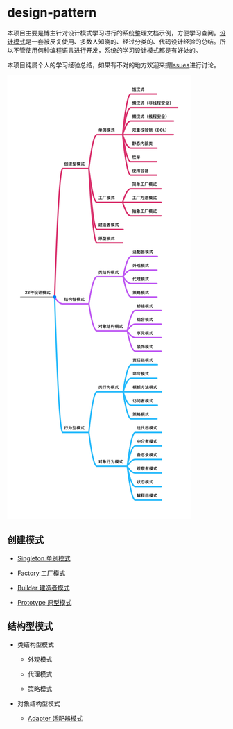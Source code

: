 # design-pattern

本项目主要是博主针对设计模式学习进行的系统整理文档示例，方便学习查阅。[设计模式](<https://baike.baidu.com/item/%E8%AE%BE%E8%AE%A1%E6%A8%A1%E5%BC%8F/1212549?fr=aladdin>)是一套被反复使用、多数人知晓的、经过分类的、代码设计经验的总结。所以不管使用何种编程语言进行开发，系统的学习设计模式都是有好处的。

本项目纯属个人的学习经验总结，如果有不对的地方欢迎来提[Issues](<https://github.com/JordanHank/design-pattern/issues>)进行讨论。

![设计模式思维导图](static/designPattern.png)

## 创建模式

- [Singleton 单例模式](https://github.com/JordanHank/design-pattern/blob/master/docs/build/singleton.md)

- [Factory 工厂模式](https://github.com/JordanHank/design-pattern/blob/master/docs/build/factory.md)

- [Builder 建造者模式](https://github.com/JordanHank/design-pattern/blob/master/docs/build/builder.md)

- [Prototype 原型模式](https://github.com/JordanHank/design-pattern/blob/master/docs/build/prototype.md)

## 结构型模式

- 类结构型模式
    
    + 外观模式
    
    + 代理模式
    
    + 策略模式


- 对象结构型模式

    + [Adapter 适配器模式](https://github.com/JordanHank/design-pattern/blob/master/docs/build/adapter.md)